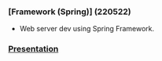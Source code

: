 ### [Framework (Spring)] (220522)
- Web server dev using Spring Framework.

### [Presentation](JSM_free.pptx)
